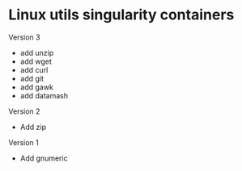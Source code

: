 # Linux utils singularity containers

Version 3

- add unzip
- add wget
- add curl
- add git
- add gawk
- add datamash

Version 2

- Add zip

Version 1

- Add gnumeric
